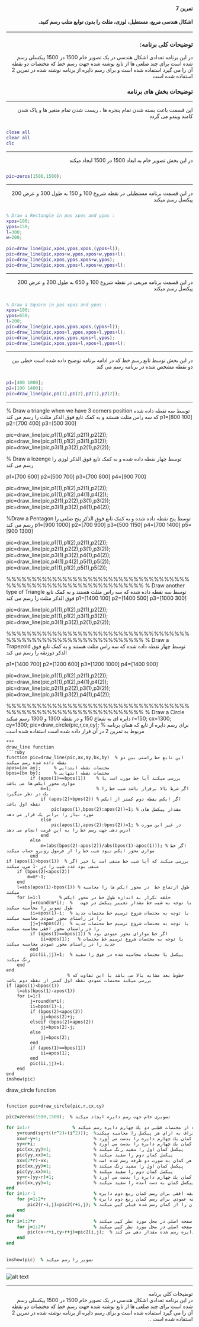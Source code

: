 <div dir="rtl">
 
#### تمرین 7
#### اشکال هندسی مربع، مستطیل، لوزی، مثلث را بدون توابع متلب رسم کنید. <br />

***

### توضیحات کلی برنامه:

 در این برنامه تعدادی اشکال هندسی در یک تصویر خام 1500 در 1500 پیکسلی رسم شده است برای چند ضلعی ها از تابع نوشته شده جهت رسم خط که مختصات دو نقطه آن را می گیرد استفاده شده است و برای رسم دایره از برنامه نوشته شده در تمرین 2 استفاده شده است 

### توضیحات بخش های برنامه
***
 این قسمت باعث بسته شدن تمام پنجره ها ، ریست شدن تمام متغیر ها و پاک شدن کامند ویندو می گردد <br />

</div>

```matlab

close all         
clear all         
clc    

```
***
<div dir="rtl">
در این بخش تصویر خام به ابعاد 1500 در 1500 ایجاد میکند
 </div>
 
 ```matlab
 
pic=zeros(1500,1500);  

```
***
<div dir="rtl">
 
 در اين قسمت برنامه مستطيلي در نقطه شروع 100 و 150 به طول 300 و عرض 200 پيكسل رسم ميكند
 
 </div>
 
 ```matlab
 
% Draw a Rectangle in pos xpos and ypos :    
xpos=100;
ypos=150;
l=300;
w=200;
                                         
pic=draw_line(pic,xpos,ypos,xpos,(ypos+l));
pic=draw_line(pic,xpos+w,ypos,xpos+w,ypos+l);
pic=draw_line(pic,xpos,ypos,xpos+w,ypos);
pic=draw_line(pic,xpos,ypos+l,xpos+w,ypos+l);

```
***
<div dir="rtl">
 
 در اين قسمت برنامه مربعی در نقطه شروع 100 و 650 به طول 200 و عرض 200 پيكسل رسم ميكند
 
 </div>
 
 ```matlab
                                          
% Draw a Square in pos xpos and ypos :
xpos=100;
ypos=650;
l=200;
pic=draw_line(pic,xpos,ypos,xpos,(ypos+l));
pic=draw_line(pic,xpos+l,ypos,xpos+l,ypos+l);
pic=draw_line(pic,xpos,ypos,xpos+l,ypos);
pic=draw_line(pic,xpos,ypos+l,xpos+l,ypos+l);

```
***
<div dir="rtl">
 
در این بخش توسط تابع رسم خط که در ادامه برنامه توضیح داده شده است خطی بین دو نقطه مشخص شده در برنامه رسم می کند
 </div>
 
 ```matlab
              
p1=[400 1000];
p2=[100 1400];
pic=draw_line(pic,p1(1),p1(2),p2(1),p2(2));   

```
***

% Draw a triangle when we have 3 corners position  توسط سه نقطه داده شده که سه راس مثلث هستند و به کمک تابع فوق الذکر مثلث را رسم می کند
p1=[800 100]
p2=[700 400]
p3=[500 300]

pic=draw_line(pic,p1(1),p1(2),p2(1),p2(2));
pic=draw_line(pic,p1(1),p1(2),p3(1),p3(2));
pic=draw_line(pic,p3(1),p3(2),p2(1),p2(2));

% Draw a lozenge   توسط چهار نقطه داده شده و به کمک تابع فوق الذکر لوزی را رسم می کند 

p1=[700 600]
p2=[500 700]
p3=[700 800]
p4=[900 700]

pic=draw_line(pic,p1(1),p1(2),p2(1),p2(2));
pic=draw_line(pic,p1(1),p1(2),p4(1),p4(2));
pic=draw_line(pic,p2(1),p2(2),p3(1),p3(2));
pic=draw_line(pic,p3(1),p3(2),p4(1),p4(2));

%Draw a Pentagon    توسط پنج نقطه داده شده و به کمک تابع فوق الذکر پنج ضلعی را رسم می کند
p1=[900 1000]
p2=[700 900]
p3=[500 1150]
p4=[700 1400]
p5=[900 1300]

pic=draw_line(pic,p1(1),p1(2),p2(1),p2(2));
pic=draw_line(pic,p2(1),p2(2),p3(1),p3(2));
pic=draw_line(pic,p3(1),p3(2),p4(1),p4(2));
pic=draw_line(pic,p4(1),p4(2),p5(1),p5(2));
pic=draw_line(pic,p1(1),p1(2),p5(1),p5(2));

%%%%%%%%%%%%%%%%%%%%%%%%%%%%%%%%%%%%%%%%%%%%%%%%%%%%%%%%%%%%%%%
% Draw another type of Triangle   توسط سه نقطه داده شده که سه راس مثلث هستند و به کمک تابع فوق الذکر مثلث را رسم می کند
p1=[1400 100]
p2=[1400 500]
p3=[1000 300]

pic=draw_line(pic,p1(1),p1(2),p2(1),p2(2));
pic=draw_line(pic,p1(1),p1(2),p3(1),p3(2));
pic=draw_line(pic,p3(1),p3(2),p2(1),p2(2));

%%%%%%%%%%%%%%%%%%%%%%%%%%%%%%%%%%%%%%%%%%%%%%%%%%%%%%%%%%%%%%%
% Draw a Trapezoid    توسط چهار نقطه داده شده که سه راس مثلث هستند و به کمک تابع فوق الذکر ذوزنقه را رسم می کند

p1=[1400 700]
p2=[1200 600]
p3=[1200 1000]
p4=[1400 900]

pic=draw_line(pic,p1(1),p1(2),p2(1),p2(2));
pic=draw_line(pic,p1(1),p1(2),p4(1),p4(2));
pic=draw_line(pic,p2(1),p2(2),p3(1),p3(2));
pic=draw_line(pic,p3(1),p3(2),p4(1),p4(2));

%%%%%%%%%%%%%%%%%%%%%%%%%%%%%%%%%%%%%%%%%%%%%%%%%%%%%%%%%%%%%%%
% Draw a Circle  دایره ای به شعاع 150 و در نقطه 1300 و 1300 رسم میکند
r=150;
cx=1300;
cy=1300;
pic=draw_circle(pic,r,cx,cy);  % برای رسم دایره از تابع که همان برنامه مربوط به تمرین 2 در آن قرار داده شده است استفاده شده است
```
***
draw_line function           
```ruby
function pic=draw_line(pic,ax,ay,bx,by)  % این تابع خط راستی بین دو نقطه داده شده رسم میکند
apos=[ax ay];     % مختصات نقطه ابتدایی
bpos=[bx by];     % مختصات نقطه انتهایی
         if (apos(1)==bpos(1))    % بررسی میکند آیا خط مورب است یا موازی محور ایکس ها می باشد
             m=1;                 % اگر شرط بالا برقرار باشد شیب خط را یک در نظر میگیرد
             if (apos(2)>bpos(2)) % اگر ایکس نقطه دوم کمتر از ایکس نقطه اول باشد
                 pic(apos(1),bpos(2):apos(2))=1; % مقدار پیکسل های مورد نیاز را برابر یک قرار می دهد 
             else
                 pic(apos(1),apos(2):bpos(2))=1; % در غیر این صورت ادرس دهی جهت رسم خط را به این فرمت انجام می دهد
             end
         else
             m=(abs(bpos(2)-apos(2))/abs(bpos(1)-apos(1))); % اگر خط موازی محور ایکس نبود شیب خط را از فرمول روبرو حساب میکند
         end
if (apos(1)>bpos(1))  % بررسی میکند که آیا شیب خط منفی است یا خیر اگر منفی بود عدد شیب را در -1 ضرب مبکند
    if (bpos(2)<apos(2))
        m=m*-1;
    end    
    l=abs(apos(1)-bpos(1)) % طول ارتفاع خط  در محور ایکس ها را محاسبه میکند
    for i=1:l       % حلقه تکرار به اندازه طول خط در محور ایکس
         j=round(m*i);  %   با توجه به شیب خط مقدار تغییر پیکسل در جهت طول تصویر را محاسبه میکند 
         ii=apos(1)-i;  % با توجه به مختصات شروع ترسیم خط مختصات جدید را در راستای محور عمودی محاسبه میکند
         jj=j+apos(2);  % با توجه به مختصات شروع ترسیم خط مختصات جدید را در راستای محور افقی محاسبه میکند
         if (apos(1)==bpos(1)) % اگر خط موازای محور عمودی بود
             ii=apos(1);   % با توجه به مختصات شروع ترسیم خط مختصات جدید را در راستای محور عمودی محاسبه میکند 
         end
         pic(ii,jj)=1;  % پیکسل با مختصات محاسبه شده در فوق را سفید رنگ میکند
    end   
end  
                       % خطوط بعد مشابه بالا می باشد با این تفاوت که بررسی میکند مختصات عمودی نقطه اول کمتر از نقطه دوم باشد
if (apos(1)<bpos(1))    
    l=abs(bpos(1)-apos(1))
    for i=1:l
         j=round(m*i);
         ii=bpos(1)-i;
         if (bpos(2)<apos(2))
             jj=bpos(2)+j;
         elseif (bpos(2)>apos(2))
             jj=bpos(2)-j;
         else
             jj=bpos(2);
         end 
         if (apos(1)==bpos(1))
             ii=apos(1);
         end    
         pic(ii,jj)=1;
    end   
end 
imshow(pic)
```
draw_circle function
```ruby

function pic=draw_circle(pic,r,cx,cy)

pic2=zeros(1500,1500);  % تصویری خام جهت رسم دایره ایجاد میکند

for i=1:r                % اين حلقه استفاده از مختصات قطبي دو يك چهارم دايره رسم ميكند
    y=round(sqrt((r^2)-(i^2)));  %مقدار انحراف به ازاي هر پيكسل را محاسبه ميكند
    xx=r-y+1;                    % مختصات عمودي كمان يك چهارم دايره را بدست مي آورد
    yy=r+i;                      % مختصات افقي كمان يك چهارم دايره را بدست مي آورد
    pic(xx,yy)=1;                % پيكسل كمان اول را سفيد رنگ ميكند
    pic(yy,xx)=1;                % پيكسل كمان دوم را سفيد ميكند 
    xx=(2*r)-xx;                 % مختصات عمودي كمان جديد را مشخص ميكند. چون سفيدي دايره در همه زوايا يكسان باشد هر كمان به صورت دو طرفه رسم شده است
    pic(xx,yy)=1;                % پيكسل كمان اول را سفيد رنگ ميكند 
    pic(yy,xx)=1;                % پيكسل كمان دوم را سفيد ميكند
    yy=r-(yy-r)+1;               % مختصات افقي كمان يك چهارم دايره را بدست مي آورد
    pic(xx,yy)=1;                % پيكسل كمان به دست آمده را سفيد ميكند
end 
for i=1:r-1                      % حلقه افقي براي رسم كمان ربع دوم دايره
    for j=1:2*r                  % حلقه عمودي براي رسم كمان ربع دوم دايره
        pic2(r-i,j)=pic2(r+i,j); % كمان را از كمان رسم شده قبلي كپي ميكند
    end
end    
for i=1:2*r                      % دايره مورد نظر را روي صفحه اصلي در محل مورد نظر كپي ميكند
    for j=1:2*r                  % دايره مورد نظر را روي صفحه اصلي در محل مورد نظر كپي ميكند
        pic(cx-r+i,cy-r+j)=pic2(i,j);  % پيكل هاي تصوير جديد را از دايره رسم شده مقدار دهي مي كند
    end
end    
        
   
imshow(pic)  % تصویر را رسم میکند
```
***
![alt text](https://github.com/semnan-university-ai/image-processing-class/blob/3c90faf383ed7f9d035c6f61340956814d2d1e38/excersiecs/alirezachaji/7/Exce07.png)
***
<div dir="rtl">
توضیحات کلی برنامه <br />
 در این برنامه تعدادی اشکال هندسی در یک تصویر خام 1500 در 1500 پیکسلی رسم شده است برای چند ضلعی ها از تابع نوشته شده جهت رسم خط که مختصات دو نقطه آن را می گیرد استفاده شده است و برای رسم دایره از برنامه نوشته شده در تمرین 2 استفاده شده است ..
</div>
